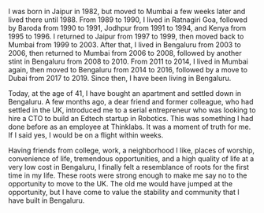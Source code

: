 I was born in Jaipur in 1982, but moved to Mumbai a few weeks later and lived there until 1988. From 1989 to 1990, I lived in Ratnagiri Goa, followed by Baroda from 1990 to 1991, Jodhpur from 1991 to 1994, and Kenya from 1995 to 1996. I returned to Jaipur from 1997 to 1999, then moved back to Mumbai from 1999 to 2003. After that, I lived in Bengaluru from 2003 to 2006, then returned to Mumbai from 2006 to 2008, followed by another stint in Bengaluru from 2008 to 2010. From 2011 to 2014, I lived in Mumbai again, then moved to Bengaluru from 2014 to 2016, followed by a move to Dubai from 2017 to 2019. Since then, I have been living in Bengaluru.

Today, at the age of 41, I have bought an apartment and settled down in Bengaluru. A few months ago, a dear friend and former colleague, who had settled in the UK, introduced me to a serial entrepreneur who was looking to hire a CTO to build an Edtech startup in Robotics. This was something I had done before as an employee at Thinklabs. It was a moment of truth for me. If I said yes, I would be on a flight within weeks.

Having friends from college, work, a neighborhood I like, places of worship, convenience of life, tremendous opportunities, and a high quality of life at a very low cost in Bengaluru, I finally felt a resemblance of roots for the first time in my life. These roots were strong enough to make me say no to the opportunity to move to the UK. The old me would have jumped at the opportunity, but I have come to value the stability and community that I have built in Bengaluru.



